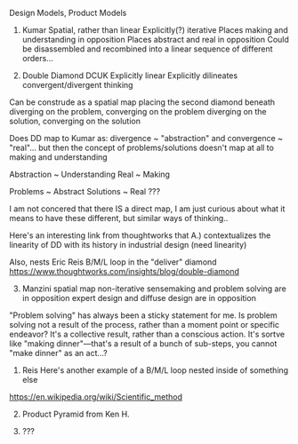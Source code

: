 Design Models, Product Models

1. Kumar
Spatial, rather than linear
Explicitly(?) iterative
Places making and understanding in opposition
Places abstract and real in opposition
Could be disassembled and recombined into a linear sequence of different orders...

2. Double Diamond DCUK
Explicitly linear
Explicitly dilineates convergent/divergent thinking

Can be construde as a spatial map placing the second diamond beneath
diverging on the problem, converging on the problem
diverging on the solution, converging on the solution

Does DD map to Kumar as: divergence ~ "abstraction" and convergence ~ "real"... but then the concept of problems/solutions doesn't map at all to making and understanding 

Abstraction ~ Understanding
Real ~ Making

Problems ~ Abstract
Solutions ~ Real
???

I am not concered that there IS a direct map, I am just curious about what it means to have these different, but similar ways of thinking..


Here's an interesting link from thoughtworks that A.) contextualizes the linearity of DD with its history in industrial design (need linearity)

Also, nests Eric Reis B/M/L loop in the "deliver" diamond
https://www.thoughtworks.com/insights/blog/double-diamond




3. Manzini
spatial map
non-iterative
sensemaking and problem solving are in opposition
expert design and diffuse design are in opposition



"Problem solving" has always been a sticky statement for me. 
Is problem solving not a result of the process, rather than a moment point or specific endeavor? 
It's a collective result, rather than a conscious action. 
It's sortve like "making dinner"—that's a result of a bunch of sub-steps, you cannot "make dinner" as an act...?


1. Reis
Here's another example of a B/M/L loop nested inside of something else

https://en.wikipedia.org/wiki/Scientific_method





2. Product Pyramid from Ken H.

3. ???
